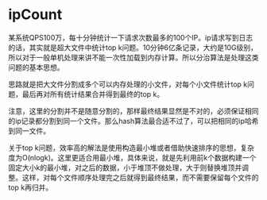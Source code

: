 # ipCount
某系统QPS100万，每十分钟统计一下请求次数最多的100个IP。ip请求写到日志的话，其实就是超大文件中统计top k问题。10分钟6亿条记录，大约是10G级别，所以对于一般单机处理来讲不能一次性加载到内存计算。所以分治算法是处理这类问题的基本思想。

思路就是把大文件分割成多个可以内存处理的小文件，对每个小文件统计top k问题，最后再对所有统计结果合并得到最终的top k。

注意，这里的分割并不是随意分割的，那样最终结果显然是不对的，必须保证相同的ip记录都分割到同一个文件。那么hash算法最合适不过了，可以把相同的ip哈希到同一文件。

关于top k问题，效率高的解法是使用构造最小堆或者借助快速排序的思想，复杂度为O(nlogk)。这里更适合用最小堆，具体来说，就是先利用前k个数据构建一个固定大小k的最小堆，对之后的数据，小于堆顶不做处理，大于则替换堆顶并调整。这样，对每个文件顺序处理完之后就得到最终结果，而不需要保留每个文件的top k再归并。

